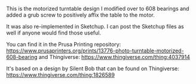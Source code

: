 This is the motorized turntable design I modified over to 608 bearings and added a grub screw to positively affix the table to the motor.

It was also re-implemented in Sketchup. I can post the Sketchup files as well if anyone would find those useful.

You can find it in the Prusa Printing repository: https://www.prusaprinters.org/prints/13776-photo-turntable-motorized-608-bearing and Thingiverse: https://www.thingiverse.com/thing:4037914

It's based on a design by Silent Bob that can be found on Thingiverse: https://www.thingiverse.com/thing:1826589
